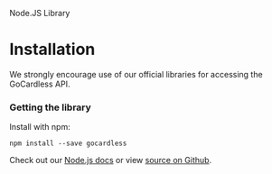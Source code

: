 <h0>Node.JS Library</h0>

# Installation

We strongly encourage use of our official libraries for accessing the GoCardless API.

### Getting the library

Install with npm:

    npm install --save gocardless

Check out our [Node.js docs](/node) or view [source on Github](https://github.com/gocardless/gocardless-node).
